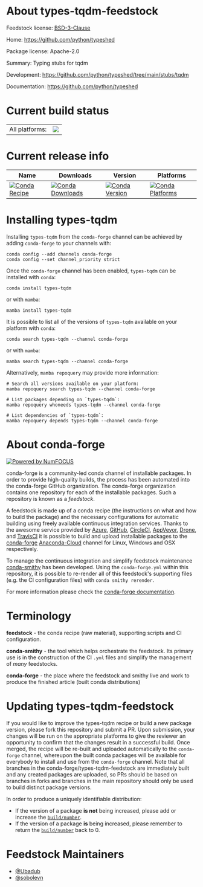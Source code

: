 About types-tqdm-feedstock
==========================

Feedstock license: [BSD-3-Clause](https://github.com/conda-forge/types-tqdm-feedstock/blob/main/LICENSE.txt)

Home: https://github.com/python/typeshed

Package license: Apache-2.0

Summary: Typing stubs for tqdm

Development: https://github.com/python/typeshed/tree/main/stubs/tqdm

Documentation: https://github.com/python/typeshed

Current build status
====================


<table><tr><td>All platforms:</td>
    <td>
      <a href="https://dev.azure.com/conda-forge/feedstock-builds/_build/latest?definitionId=19521&branchName=main">
        <img src="https://dev.azure.com/conda-forge/feedstock-builds/_apis/build/status/types-tqdm-feedstock?branchName=main">
      </a>
    </td>
  </tr>
</table>

Current release info
====================

| Name | Downloads | Version | Platforms |
| --- | --- | --- | --- |
| [![Conda Recipe](https://img.shields.io/badge/recipe-types--tqdm-green.svg)](https://anaconda.org/conda-forge/types-tqdm) | [![Conda Downloads](https://img.shields.io/conda/dn/conda-forge/types-tqdm.svg)](https://anaconda.org/conda-forge/types-tqdm) | [![Conda Version](https://img.shields.io/conda/vn/conda-forge/types-tqdm.svg)](https://anaconda.org/conda-forge/types-tqdm) | [![Conda Platforms](https://img.shields.io/conda/pn/conda-forge/types-tqdm.svg)](https://anaconda.org/conda-forge/types-tqdm) |

Installing types-tqdm
=====================

Installing `types-tqdm` from the `conda-forge` channel can be achieved by adding `conda-forge` to your channels with:

```
conda config --add channels conda-forge
conda config --set channel_priority strict
```

Once the `conda-forge` channel has been enabled, `types-tqdm` can be installed with `conda`:

```
conda install types-tqdm
```

or with `mamba`:

```
mamba install types-tqdm
```

It is possible to list all of the versions of `types-tqdm` available on your platform with `conda`:

```
conda search types-tqdm --channel conda-forge
```

or with `mamba`:

```
mamba search types-tqdm --channel conda-forge
```

Alternatively, `mamba repoquery` may provide more information:

```
# Search all versions available on your platform:
mamba repoquery search types-tqdm --channel conda-forge

# List packages depending on `types-tqdm`:
mamba repoquery whoneeds types-tqdm --channel conda-forge

# List dependencies of `types-tqdm`:
mamba repoquery depends types-tqdm --channel conda-forge
```


About conda-forge
=================

[![Powered by
NumFOCUS](https://img.shields.io/badge/powered%20by-NumFOCUS-orange.svg?style=flat&colorA=E1523D&colorB=007D8A)](https://numfocus.org)

conda-forge is a community-led conda channel of installable packages.
In order to provide high-quality builds, the process has been automated into the
conda-forge GitHub organization. The conda-forge organization contains one repository
for each of the installable packages. Such a repository is known as a *feedstock*.

A feedstock is made up of a conda recipe (the instructions on what and how to build
the package) and the necessary configurations for automatic building using freely
available continuous integration services. Thanks to the awesome service provided by
[Azure](https://azure.microsoft.com/en-us/services/devops/), [GitHub](https://github.com/),
[CircleCI](https://circleci.com/), [AppVeyor](https://www.appveyor.com/),
[Drone](https://cloud.drone.io/welcome), and [TravisCI](https://travis-ci.com/)
it is possible to build and upload installable packages to the
[conda-forge](https://anaconda.org/conda-forge) [Anaconda-Cloud](https://anaconda.org/)
channel for Linux, Windows and OSX respectively.

To manage the continuous integration and simplify feedstock maintenance
[conda-smithy](https://github.com/conda-forge/conda-smithy) has been developed.
Using the ``conda-forge.yml`` within this repository, it is possible to re-render all of
this feedstock's supporting files (e.g. the CI configuration files) with ``conda smithy rerender``.

For more information please check the [conda-forge documentation](https://conda-forge.org/docs/).

Terminology
===========

**feedstock** - the conda recipe (raw material), supporting scripts and CI configuration.

**conda-smithy** - the tool which helps orchestrate the feedstock.
                   Its primary use is in the construction of the CI ``.yml`` files
                   and simplify the management of *many* feedstocks.

**conda-forge** - the place where the feedstock and smithy live and work to
                  produce the finished article (built conda distributions)


Updating types-tqdm-feedstock
=============================

If you would like to improve the types-tqdm recipe or build a new
package version, please fork this repository and submit a PR. Upon submission,
your changes will be run on the appropriate platforms to give the reviewer an
opportunity to confirm that the changes result in a successful build. Once
merged, the recipe will be re-built and uploaded automatically to the
`conda-forge` channel, whereupon the built conda packages will be available for
everybody to install and use from the `conda-forge` channel.
Note that all branches in the conda-forge/types-tqdm-feedstock are
immediately built and any created packages are uploaded, so PRs should be based
on branches in forks and branches in the main repository should only be used to
build distinct package versions.

In order to produce a uniquely identifiable distribution:
 * If the version of a package **is not** being increased, please add or increase
   the [``build/number``](https://docs.conda.io/projects/conda-build/en/latest/resources/define-metadata.html#build-number-and-string).
 * If the version of a package **is** being increased, please remember to return
   the [``build/number``](https://docs.conda.io/projects/conda-build/en/latest/resources/define-metadata.html#build-number-and-string)
   back to 0.

Feedstock Maintainers
=====================

* [@Ubadub](https://github.com/Ubadub/)
* [@sobolevn](https://github.com/sobolevn/)

